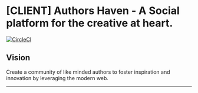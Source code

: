 [CLIENT] Authors Haven - A Social platform for the creative at heart.
=======
[![CircleCI](https://circleci.com/gh/andela/fargo-ah-client.svg?style=svg)](https://circleci.com/gh/andela/fargo-ah-client)

## Vision
Create a community of like minded authors to foster inspiration and innovation
by leveraging the modern web.

---
